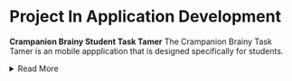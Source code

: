 # Project In Application Development

**Crampanion Brainy Student Task Tamer**
The Crampanion Brainy Task Tamer is an mobile appplication that is designed specifically for students.
<details><summary>Read More</summary> It is a mobile application that helps manage and organize their tasks, assignments, and deadlines effectively by allowing them to create, edit, and delete tasks to set reminders. The main purpose and objective of this mobile application is to assist students in managing their tasks and deadlines that they need to accomplish.</details>


